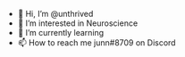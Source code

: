 - 👋 Hi, I’m @unthrived
- 👀 I’m interested in Neuroscience
- 🌱 I’m currently learning
- 📫 How to reach me junn#8709 on Discord

<!---
unthrived/unthrived is a ✨ special ✨ repository because its `README.md` (this file) appears on your GitHub profile.
You can click the Preview link to take a look at your changes.
--->
